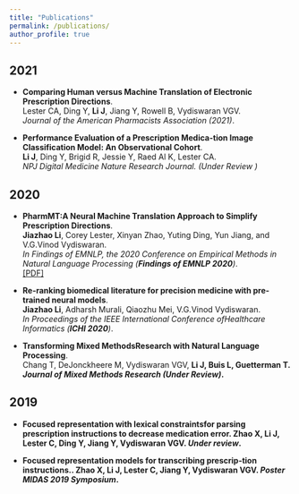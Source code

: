 ```yaml
---
title: "Publications"
permalink: /publications/
author_profile: true
---
```


## 2021
* <b>Comparing Human versus Machine Translation of Electronic Prescription Directions</b>. <br>
 Lester CA, Ding Y, <b>Li J</b>, Jiang Y, Rowell B, Vydiswaran VGV.  <br>
 <i>Journal of the American Pharmacists Association (2021)</i>.<br>

* <b>Performance Evaluation of a Prescription Medica-tion Image Classification Model:  An Observational Cohort</b>. <br>
<b>Li J</b>, Ding Y, Brigid R, Jessie Y, Raed Al K, Lester CA. <br>
<i> NPJ Digital Medicine Nature Research Journal. (Under Review )</i><br>


## 2020
* <b>PharmMT:A Neural Machine Translation Approach to Simplify Prescription Directions</b>. <br>
<b>Jiazhao Li</b>, Corey Lester, Xinyan Zhao, Yuting Ding, Yun Jiang, and V.G.Vinod Vydiswaran. <br>
<i>In Findings of EMNLP, the 2020 Conference on Empirical Methods in Natural Language Processing (**Findings of EMNLP 2020**)</i>.<br>
[[PDF]](https://www.aclweb.org/anthology/2020.findings-emnlp.251.pdf)


* <b>Re-ranking biomedical literature for precision medicine with pre-trained neural models</b>. <br>
<b>Jiazhao Li</b>, Adharsh Murali, Qiaozhu Mei, V.G.Vinod Vydiswaran. <br>
<i>In Proceedings of the IEEE International Conference ofHealthcare Informatics (**ICHI 2020**)</i>.<br>

* <b>Transforming Mixed MethodsResearch with Natural Language Processing</b>. <br>
Chang T, DeJonckheere M, Vydiswaran VGV, <b>Li J<b>, Buis L, Guetterman T. <i>Journal of Mixed Methods Research (Under Review)</i>. <br>
 

## 2019
* <b>Focused representation with lexical constraintsfor parsing prescription instructions to decrease medication error</b>. 
Zhao X, <b>Li J<b>, Lester C, Ding Y, Jiang Y, Vydiswaran VGV.  <i>Under review</i>.<br>


* <b>Focused representation models for transcribing prescrip-tion instructions.</b>. 
Zhao X, <b>Li J<b>, Lester C, Jiang Y, Vydiswaran VGV.  <i>Poster MIDAS 2019 Symposium</i>.<br>

